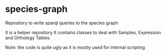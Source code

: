 # species-graph
Repository to write sparql queries to the species graph

It is a helper repository
It contains classes to deal with Samples, Expression and Orthology Tables.

Note: the code is quite ugly as it is mostly used for internal scripting